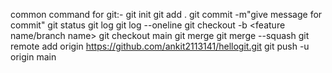 common command for git:-
git init
git add .
git commit -m"give message for commit"
git status
git log
git log --oneline
git checkout -b <feature name/branch name>
git checkout main
git merge <branch name>
git merge --squash<branch name>
git remote add origin https://github.com/ankit2113141/hellogit.git
git push -u origin main
 
